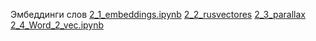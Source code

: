 Эмбеддинги слов [2_1_embeddings.ipynb](https://colab.research.google.com/drive/17EOufnbX0fIIptUvx24P17seVVnyh1c_)
[2_2_rusvectores](https://github.com/akutuzov/webvectors/blob/master/preprocessing/rusvectores_tutorial.ipynb)
[2_3_parallax](https://github.com/uber-research/parallax) \
[2_4_Word_2_vec.ipynb](https://colab.research.google.com/drive/1Z-8h0kjKQ7NEJd9I0KchVeu-Pxydu4kv?usp=sharing)
